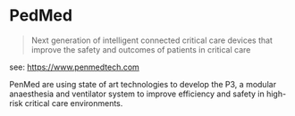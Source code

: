 # PedMed

> Next generation of intelligent connected critical care devices that improve the safety and outcomes of patients in critical care

see: <https://www.penmedtech.com>

PenMed are using state of art technologies to develop the P3, a modular anaesthesia and ventilator system to improve efficiency and safety in high-risk critical care environments.
